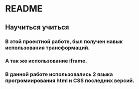 # __README__

## __Научиться учиться__

### В этой проектной работе, был получен навык использования трансформаций.
### А так же использование iframe.
### В данной работе использовались 2 языка прогромиирования html и CSS последних версий.


